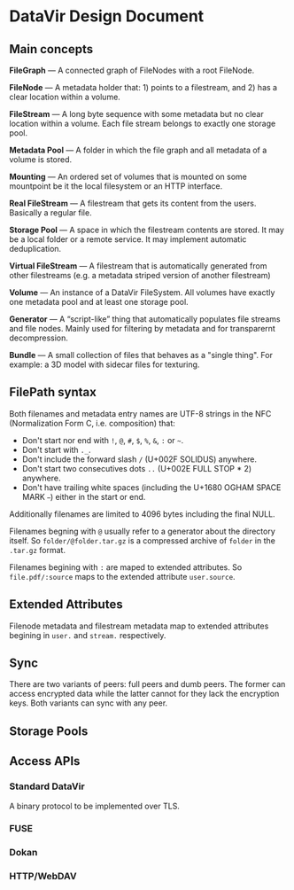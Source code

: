 # DataVir Design Document

## Main concepts

**FileGraph** — A connected graph of FileNodes with a root FileNode.

**FileNode** — A metadata holder that: 1) points to a filestream, and 2) has a clear location within a volume.

**FileStream** — A long byte sequence with some metadata but no clear location within a volume. Each file stream belongs to exactly one storage pool.

**Metadata Pool** — A folder in which the file graph and all metadata of a volume is stored.

**Mounting** — An ordered set of volumes that is mounted on some mountpoint be it the local filesystem or an HTTP interface.

**Real FileStream** — A filestream that gets its content from the users. Basically a regular file.

**Storage Pool** — A space in which the filestream contents are stored. It may be a local folder or a remote service. It may implement automatic deduplication.

**Virtual FileStream** — A filestream that is automatically generated from other filestreams (e.g. a metadata striped version of another filestream)

**Volume** — An instance of a DataVir FileSystem. All volumes have exactly one metadata pool and at least one storage pool.

**Generator** — A “script-like” thing that automatically populates file streams and file nodes. Mainly used for filtering by metadata and for transparernt decompression.

**Bundle** — A small collection of files that behaves as a "single thing". For example: a 3D model with sidecar files for texturing.

## FilePath syntax

Both filenames and metadata entry names are UTF-8 strings in the NFC (Normalization Form C, i.e. composition) that:

  * Don't start nor end with ```!```, ```@```, ```#```, ```$```, ```%```, ```&```, ```:``` or ```~```.
  * Don't start with ```._```.
  * Don't include the forward slash ```/``` (U+002F SOLIDUS) anywhere.
  * Don't start two consecutives dots ```..``` (U+002E FULL STOP * 2) anywhere.
  * Don't have trailing white spaces (including the U+1680 OGHAM SPACE MARK ``` ```) either in the start or end.

Additionally filenames are limited to 4096 bytes including the final NULL.

Filenames begning with ```@``` usually refer to a generator about the directory itself. So ```folder/@folder.tar.gz``` is a compressed archive of ```folder``` in the ```.tar.gz``` format.

Filenames begining with ```:``` are maped to extended attributes. So ```file.pdf/:source``` maps to the extended attribute ```user.source```.

## Extended Attributes

Filenode metadata and filestream metadata map to extended attributes begining in ```user.``` and ```stream.``` respectively.

## Sync

There are two variants of peers: full peers and dumb peers. The former can access encrypted data while the latter cannot for they lack the encryption keys. Both variants can sync with any peer.

## Storage Pools



## Access APIs

### Standard DataVir

A binary protocol to be implemented over TLS.

### FUSE

### Dokan

### HTTP/WebDAV